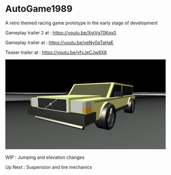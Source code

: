 # AutoGame1989
A retro themed racing game prototype in the early stage of development

Gameplay trailer 2 at : https://youtu.be/XqiVg70Kqx0

Gameplay trailer at : https://youtu.be/veNy0pTaHaE

Teaser trailer at : https://youtu.be/yfxJeCJw8X8


<p align="center">
  <img width="600" src="https://github.com/lehrj/AutoGame1989/blob/master/Images/V00.png">
</p>


WIP : Jumping and elevation changes 

Up Next : Suspension and tire mechanics
